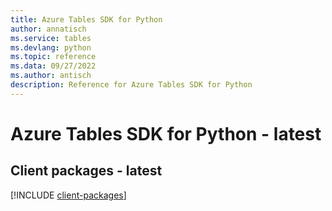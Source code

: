 ```yaml
---
title: Azure Tables SDK for Python
author: annatisch
ms.service: tables
ms.devlang: python
ms.topic: reference
ms.data: 09/27/2022
ms.author: antisch
description: Reference for Azure Tables SDK for Python
---
```

# Azure Tables SDK for Python - latest

## Client packages - latest
[!INCLUDE [client-packages](tables-client-index.md)]